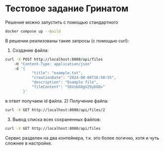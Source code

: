 # Тестовое задание Гринатом
Решение можно запустить с помощью стандартного
```sh
docker compose up --build
```
В решении реализованы такие запросы (с помощью curl):
1) Cоздание файла:
```sh
curl -X POST http://localhost:8080/api/files 
    -H "Content-Type: application/json" 
    -d '{
            "title": "example.txt",
            "creationDate": "2024-08-06T16:50:55",
            "description": "Example file",
            "fileContent": "SGVsbG8gV29ybGQ="
        }'
```
в ответ получаем id файла.
2) Получение файла:
```sh
curl -X GET http://localhost:8080/api/files/2
```
3) Вывод списка всех сохраненных файлов:
```sh
curl -X GET http://localhost:8080/api/files
```
Сервис разделен на два контейнера, т.к. это более логично, хотя и чуть сложнее в настройке.